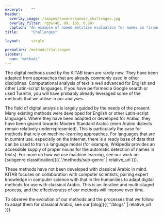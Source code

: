 ```yaml
---
excerpt:	""
header:
  overlay_image: /images/covers/banner_challenges.jpg
  overlay_filter: rgba(40, 99, 165, 0.60)
  caption: "An example of named entities evaluation for names in *isnad*s"
title:		"Challenges"

layout:		single

permalink: /methods/challenges
sidebar:
  nav: "methods"
---
```

The digital methods used by the KITAB team are rarely new. They have been adapted from approaches that are already commonly used in other disciplines. Computational analysis of text is well advanced for English and other Latin-script languages. If you have performed a Google search or used Turnitin, you will have probably already leveraged some of the methods that we utilise in our analyses.
The field of digital analysis is largely guided by the needs of the present. Many existing methods were developed for English or other Latin-script languages. Where they have been adapted or developed for Arabic, they have been geared towards Modern Standard Arabic (even Arabic dialects remain relatively underrepresented). This is particularly the case for methods that rely on machine-learning approaches. For languages that are in current use, especially on the internet, there is a ready base of data that can be used to train a language model (for example, Wikipedia provides an accessible supply of proper nouns for the automatic detection of names in texts). For more on how we use machine learning, see our work on [subgenre classification]({{ '/methods/sub-genre' | relative_url }}).
These methods have not been developed with classical Arabic in mind. KITAB focuses on collaboration with computer scientists, pairing expert knowledge in computer science with that in the humanities to adapt digital methods for use with classical Arabic. This is an iterative and multi-staged process, and the effectiveness of our methods will improve over time.
To observe the evolution of our methods and the processes that we follow to adapt them for classical Arabic, see our [blog]({{ "/blogs" | relative_url }}).
